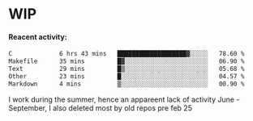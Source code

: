 # WIP

#### Reacent activity:
<!--START_SECTION:waka-->

```txt
C             6 hrs 43 mins   ███████████████████▓░░░░░   78.60 %
Makefile      35 mins         █▓░░░░░░░░░░░░░░░░░░░░░░░   06.90 %
Text          29 mins         █▒░░░░░░░░░░░░░░░░░░░░░░░   05.68 %
Other         23 mins         █░░░░░░░░░░░░░░░░░░░░░░░░   04.57 %
Markdown      4 mins          ▒░░░░░░░░░░░░░░░░░░░░░░░░   00.90 %
```

<!--END_SECTION:waka-->

I work during the summer, hence an appareent lack of activity June - September, I also deleted most by old repos pre feb 25
